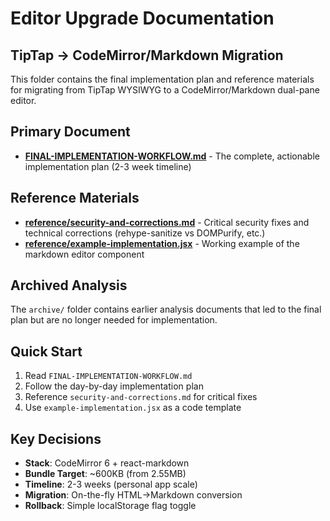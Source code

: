 # Editor Upgrade Documentation
## TipTap → CodeMirror/Markdown Migration

This folder contains the final implementation plan and reference materials for migrating from TipTap WYSIWYG to a CodeMirror/Markdown dual-pane editor.

## Primary Document

- **[FINAL-IMPLEMENTATION-WORKFLOW.md](./FINAL-IMPLEMENTATION-WORKFLOW.md)** - The complete, actionable implementation plan (2-3 week timeline)

## Reference Materials

- **[reference/security-and-corrections.md](./reference/security-and-corrections.md)** - Critical security fixes and technical corrections (rehype-sanitize vs DOMPurify, etc.)
- **[reference/example-implementation.jsx](./reference/example-implementation.jsx)** - Working example of the markdown editor component

## Archived Analysis

The `archive/` folder contains earlier analysis documents that led to the final plan but are no longer needed for implementation.

## Quick Start

1. Read `FINAL-IMPLEMENTATION-WORKFLOW.md`
2. Follow the day-by-day implementation plan
3. Reference `security-and-corrections.md` for critical fixes
4. Use `example-implementation.jsx` as a code template

## Key Decisions

- **Stack**: CodeMirror 6 + react-markdown
- **Bundle Target**: ~600KB (from 2.55MB)
- **Timeline**: 2-3 weeks (personal app scale)
- **Migration**: On-the-fly HTML→Markdown conversion
- **Rollback**: Simple localStorage flag toggle